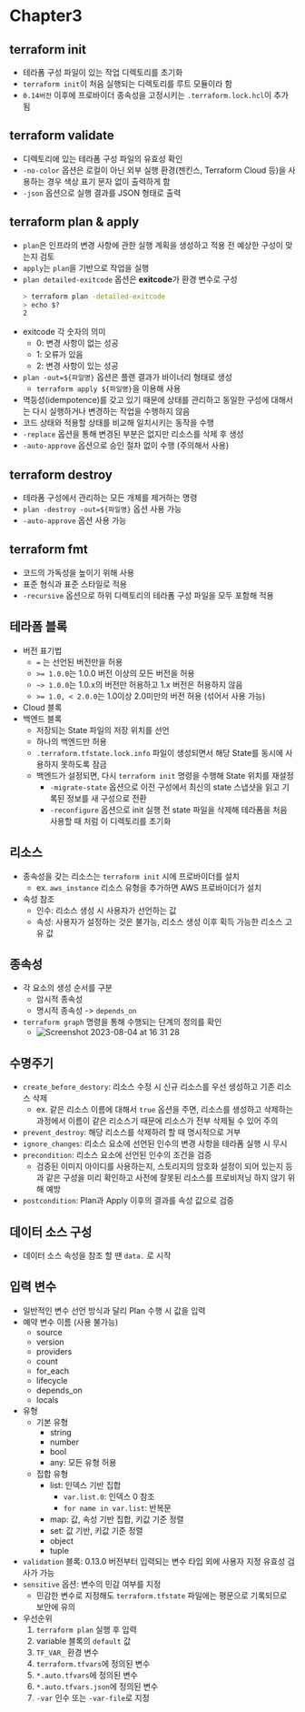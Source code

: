 # Chapter3

## terraform init
- 테라폼 구성 파일이 있는 작업 디렉토리를 초기화
- `terraform init`이 처음 실행되는 디렉토리를 루트 모듈이라 함
- `0.14버전` 이후에 프로바이더 종속성을 고정시키는 `.terraform.lock.hcl`이 추가됨

## terraform validate
- 디렉토리에 있는 테라폼 구성 파일의 유효성 확인
- `-no-color` 옵션은 로컬이 아닌 외부 실행 환경(젠킨스, Terraform Cloud 등)을 사용하는 경우 색상 표기 문자 없이 출력하게 함
- `-json` 옵션으로 실행 결과를 JSON 형태로 출력

## terraform plan & apply
- `plan`은 인프라의 변경 사항에 관한 실행 계획을 생성하고 적용 전 예상한 구성이 맞는지 검토
- `apply`는 `plan`을 기반으로 작업을 실행
- `plan detailed-exitcode` 옵션은 **exitcode**가 환경 변수로 구성
   ```bash
   > terraform plan -detailed-exitcode
   > echo $?
   2
   ```
- exitcode 각 숫자의 의미
  - 0: 변경 사항이 없는 성공
  - 1: 오류가 있음
  - 2: 변경 사항이 있는 성공
- `plan -out=${파일명}` 옵션은 플랜 결과가 바이너리 형태로 생성
  - `terraform apply ${파일명}`을 이용해 사용
- 멱등성(idempotence)를 갖고 있기 때문에 상태를 관리하고 동일한 구성에 대해서는 다시 실행하거나 변경하는 작업을 수행하지 않음
- 코드 상태와 적용할 상태를 비교해 일치시키는 동작을 수행
- `-replace` 옵션을 통해 변경된 부분은 없지만 리소스를 삭제 후 생성
- `-auto-approve` 옵션으로 승인 절차 없이 수행 (주의해서 사용)

## terraform destroy
- 테라폼 구성에서 관리하는 모든 개체를 제거하는 명령
- `plan -destroy -out=${파일명}` 옵션 사용 가능
- `-auto-approve` 옵션 사용 가능

## terraform fmt
- 코드의 가독성을 높이기 위해 사용
- 표준 형식과 표준 스타일로 적용
- `-recursive` 옵션으로 하위 디렉토리의 테라폼 구성 파일을 모두 포함해 적용

## 테라폼 블록
- 버전 표기법
  - `=` 는 선언된 버전만을 허용
  - `>= 1.0.0`는 1.0.0 버전 이상의 모든 버전을 허용
  - `~> 1.0.0`는 1.0.x의 버전만 허용하고 1.x 버전은 허용하지 않음
  - `>= 1.0, < 2.0.0`는 1.0이상 2.0미만의 버전 허용 (섞어서 사용 가능)
- Cloud 블록
- 백엔드 블록
  - 저장되는 State 파일의 저장 위치를 선언
  - 하나의 백엔드만 허용
  - `.terraform.tfstate.lock.info` 파일이 생성되면서 해당 State를 동시에 사용하지 못하도록 잠금
  - 백엔드가 설정되면, 다시 `terraform init` 명령을 수행해 State 위치를 재설정
    - `-migrate-state` 옵션으로 이전 구성에서 최신의 state 스냅샷을 읽고 기록된 정보를 새 구성으로 전환
    - `-reconfigure` 옵션으로 init 실행 전 state 파일을 삭제해 테라폼을 처음 사용할 때 처럼 이 디렉토리를 초기화

## 리소스
- 종속성을 갖는 리소스는 `terraform init` 시에 프로바이더를 설치
  - ex. `aws_instance` 리소스 유형을 추가하면 AWS 프로바이더가 설치
- 속성 참조
  - 인수: 리소스 생성 시 사용자가 선언하는 값
  - 속성: 사용자가 설정하는 것은 불가능, 리소스 생성 이후 획득 가능한 리소스 고유 값

## 종속성
- 각 요소의 생성 순서를 구분
  - 암시적 종속성
  - 명시적 종속성 -> `depends_on`
- `terraform graph` 명령을 통해 수행되는 단계의 정의를 확인
  - ![Screenshot 2023-08-04 at 16 31 28](https://github.com/southouse/iac-starting-with-terraform/assets/35317926/3a449e75-e1fb-4b53-8726-d01f6290ec69)

## 수명주기
- `create_before_destory`: 리소스 수정 시 신규 리소스를 우선 생성하고 기존 리소스 삭제
  - ex. 같은 리소스 이름에 대해서 `true` 옵션을 주면, 리소스를 생성하고 삭제하는 과정에서 이름이 같은 리소스기 때문에 리소스가 전부 삭제될 수 있어 주의
- `prevent_destroy`: 해당 리소스를 삭제하려 할 때 명시적으로 거부
- `ignore_changes`: 리소스 요소에 선언된 인수의 변경 사항을 테라폼 실행 시 무시
- `precondition`: 리소스 요소에 선언된 인수의 조건을 검증
  - 검증된 이미지 아이디를 사용하는지, 스토리지의 암호화 설정이 되어 있는지 등과 같은 구성을 미리 확인하고 사전에 잘못된 리소스를 프로비저닝 하지 않기 위해 예방
- `postcondition`: Plan과 Apply 이후의 결과를 속성 값으로 검증

## 데이터 소스 구성
- 데이터 소스 속성을 참조 할 땐 `data.` 로 시작

## 입력 변수
- 일반적인 변수 선언 방식과 달리 Plan 수행 시 값을 입력
- 예약 변수 이름 (사용 불가능)
  - source
  - version
  - providers
  - count
  - for_each
  - lifecycle
  - depends_on
  - locals
- 유형
  - 기본 유형
    - string
    - number
    - bool
    - any: 모든 유형 허용
  - 집합 유형
    - list: 인덱스 기반 집합
      - `var.list.0`: 인덱스 0 참조
      - `for name in var.list`: 반복문
    - map: 값, 속성 기반 집합, 키값 기준 정렬
    - set: 값 기반, 키값 기준 정렬
    - object
    - tuple
- `validation` 블록: 0.13.0 버전부터 입력되는 변수 타입 외에 사용자 지정 유효성 검사가 가능
- `sensitive` 옵션: 변수의 민감 여부를 지정
  - 민감한 변수로 지정해도 `terraform.tfstate` 파일에는 평문으로 기록되므로 보안에 유의
- 우선순위
  1. `terraform plan` 실행 후 입력
  2. variable 블록의 `default` 값
  3. `TF_VAR_` 환경 변수
  4. `terraform.tfvars`에 정의된 변수
  5. `*.auto.tfvars`에 정의된 변수
  6. `*.auto.tfvars.json`에 정의된 변수
  7. `-var` 인수 또는 `-var-file`로 지정